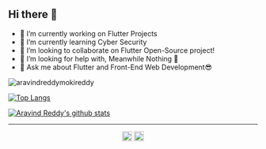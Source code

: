 ## Hi there 👋       

- 🔭 I’m currently working on Flutter Projects
- 🌱 I’m currently learning Cyber Security
- 👯 I’m looking to collaborate on Flutter Open-Source project!
- 🤔 I’m looking for help with, Meanwhile Nothing 🚀
- 💬 Ask me about Flutter and Front-End Web Development😎

<p align="left"> <img src="https://komarev.com/ghpvc/?username=aravindreddymokireddy" alt="aravindreddymokireddy" /> </p>

[![Top Langs](https://github-readme-stats.vercel.app/api/top-langs/?username=aravindreddymokireddy&hide=javascript,objective-c&layout=compact&theme=dracula)]()

[![Aravind Reddy's github stats](https://github-readme-stats.vercel.app/api?username=aravindreddymokireddy&&show_icons=true&count_private=true&theme=dracula)]()

---

<p align="center">
<a href="https://twitter.com/M_Aravindreddy" target="blank"><img align="center" src="https://cdn.jsdelivr.net/npm/simple-icons@3.0.1/icons/twitter.svg" alt="aravindreddymokireddy" height="20" width="20" /></a>
<a href="https://linkedin.com/in/aravindreddy-m" target="blank"><img align="center" src="https://cdn.jsdelivr.net/npm/simple-icons@3.0.1/icons/linkedin.svg" alt="aravindreddymokireddy" height="20" width="20" /></a>
</p>

